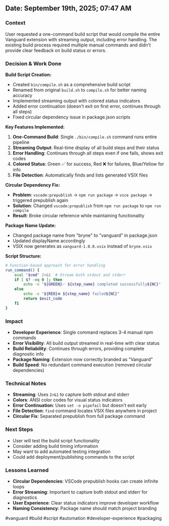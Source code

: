 ## Date: September 19th, 2025; 07:47 AM

### Context
User requested a one-command build script that would compile the entire Vanguard extension with streaming output, including error handling. The existing build process required multiple manual commands and didn't provide clear feedback on build status or errors.

### Decision & Work Done
**Build Script Creation:**
- Created `bin/compile.sh` as a comprehensive build script
- Renamed from original `build.sh` to `compile.sh` for better naming accuracy
- Implemented streaming output with colored status indicators
- Added error continuation (doesn't exit on first error, continues through all steps)
- Fixed circular dependency issue in package.json scripts

**Key Features Implemented:**
1. **One-Command Build**: Single `./bin/compile.sh` command runs entire pipeline
2. **Streaming Output**: Real-time display of all build steps and their status
3. **Error Handling**: Continues through all steps even if one fails, shows exit codes
4. **Colored Status**: Green ✅ for success, Red ❌ for failures, Blue/Yellow for info
5. **File Detection**: Automatically finds and lists generated VSIX files

**Circular Dependency Fix:**
- **Problem**: `vscode:prepublish` → `npm run package` → `vsce package` → triggered prepublish again
- **Solution**: Changed `vscode:prepublish` from `npm run package` to `npm run compile`
- **Result**: Broke circular reference while maintaining functionality

**Package Name Update:**
- Changed package name from "bryne" to "vanguard" in package.json
- Updated displayName accordingly
- VSIX now generates as `vanguard-1.0.0.vsix` instead of `bryne.vsix`

**Script Structure:**
```bash
# Function-based approach for error handling
run_command() {
    eval "$cmd" 2>&1  # Stream both stdout and stderr
    if [ $? -eq 0 ]; then
        echo -e "${GREEN}✅ ${step_name} completed successfully${NC}"
    else
        echo -e "${RED}❌ ${step_name} failed${NC}"
        return $exit_code
    fi
}
```

### Impact
- **Developer Experience**: Single command replaces 3-4 manual npm commands
- **Error Visibility**: All build output streamed in real-time with clear status
- **Build Reliability**: Continues through errors, providing complete diagnostic info
- **Package Naming**: Extension now correctly branded as "Vanguard"
- **Build Speed**: No redundant command execution (removed circular dependencies)

### Technical Notes
- **Streaming**: Uses `2>&1` to capture both stdout and stderr
- **Colors**: ANSI color codes for visual status indicators
- **Error Continuation**: Uses `set -o pipefail` but doesn't exit early
- **File Detection**: `find` command locates VSIX files anywhere in project
- **Circular Fix**: Separated prepublish from full package command

### Next Steps
- User will test the build script functionality
- Consider adding build timing information
- May want to add automated testing integration
- Could add deployment/publishing commands to the script

### Lessons Learned
- **Circular Dependencies**: VSCode prepublish hooks can create infinite loops
- **Error Streaming**: Important to capture both stdout and stderr for diagnostics
- **User Experience**: Clear status indicators improve developer workflow
- **Naming Consistency**: Package name should match project branding

#vanguard #build #script #automation #developer-experience #packaging
